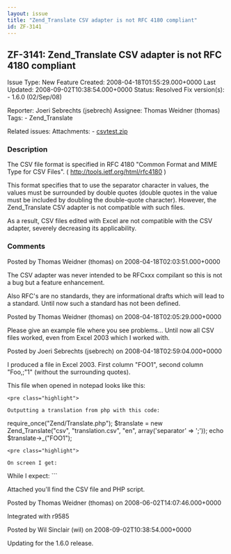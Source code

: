 ```yaml
---
layout: issue
title: "Zend_Translate CSV adapter is not RFC 4180 compliant"
id: ZF-3141
---
```


ZF-3141: Zend\_Translate CSV adapter is not RFC 4180 compliant
--------------------------------------------------------------

 Issue Type: New Feature Created: 2008-04-18T01:55:29.000+0000 Last Updated: 2008-09-02T10:38:54.000+0000 Status: Resolved Fix version(s): - 1.6.0 (02/Sep/08)
 
 Reporter:  Joeri Sebrechts (jsebrech)  Assignee:  Thomas Weidner (thomas)  Tags: - Zend\_Translate
 
 Related issues: 
 Attachments: - [csvtest.zip](/issues/secure/attachment/11245/csvtest.zip)
 
### Description

The CSV file format is specified in RFC 4180 "Common Format and MIME Type for CSV Files". ( <http://tools.ietf.org/html/rfc4180> )

This format specifies that to use the separator character in values, the values must be surrounded by double quotes (double quotes in the value must be included by doubling the double-quote character). However, the Zend\_Translate CSV adapter is not compatible with such files.

As a result, CSV files edited with Excel are not compatible with the CSV adapter, severely decreasing its applicability.

 

 

### Comments

Posted by Thomas Weidner (thomas) on 2008-04-18T02:03:51.000+0000

The CSV adapter was never intended to be RFCxxx compilant so this is not a bug but a feature enhancement.

Also RFC's are no standards, they are informational drafts which will lead to a standard. Until now such a standard has not been defined.

 

 

Posted by Thomas Weidner (thomas) on 2008-04-18T02:05:29.000+0000

Please give an example file where you see problems... Until now all CSV files worked, even from Excel 2003 which I worked with.

 

 

Posted by Joeri Sebrechts (jsebrech) on 2008-04-18T02:59:04.000+0000

I produced a file in Excel 2003. First column "FOO1", second column "Foo,;"1" (without the surrounding quotes).

This file when opened in notepad looks like this:

 
    <pre class="highlight">
    
    Outputting a translation from php with this code:


require\_once("Zend/Translate.php"); $translate = new Zend\_Translate("csv", "translation.csv", "en", array('separator' => ';')); echo $translate->\_("FOO1");

 
    <pre class="highlight">
    
    On screen I get:


While I expect: ```

Attached you'll find the CSV file and PHP script.

 

 

Posted by Thomas Weidner (thomas) on 2008-06-02T14:07:46.000+0000

Integrated with r9585

 

 

Posted by Wil Sinclair (wil) on 2008-09-02T10:38:54.000+0000

Updating for the 1.6.0 release.

 

 